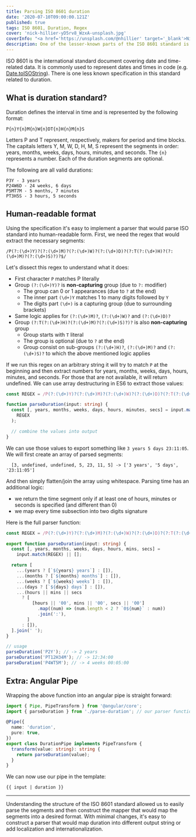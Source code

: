 ```yaml
---
title: Parsing ISO 8601 duration
date: '2020-07-10T09:00:00.121Z'
published: true
tags: ISO 8601, Duration, Regex
cover: 'nick-hillier-yD5rv8_WzxA-unsplash.jpg'
coverInfo: "<a href='https://unsplash.com/@nhillier' target='_blank'>Nick Hillier</a>"
description: One of the lesser-known parts of the ISO 8601 standard is the duration specification. In this post we will learn how to parse it and construct a simple Angular pipe for template automation.
---
```


ISO 8601 is the international standard document covering date and time-related data. It is commonly used
to represent dates and times in code
(e.g. [Date.toISOString](https://developer.mozilla.org/en-US/docs/Web/JavaScript/Reference/Global_Objects/Date/toISOString)). There is one less known specification in this standard related to duration.

## What is duration standard?

Duration defines the interval in time and is represented by the following format:

```
P{n}Y{n}M{n}W{n}DT{n}H{n}M{n}S
```

Letters P and T represent, respectively, makers for period and time blocks. The capitals letters Y, M, W, D, H, M, S represent the segments in order:
years, months, weeks, days, hours, minutes, and seconds. The `{n}` represents a number. Each of the duration
segments are optional.

The following are all valid durations:

```
P3Y - 3 years
P24W6D - 24 weeks, 6 days
P5MT7M - 5 months, 7 minutes
PT3H5S - 3 hours, 5 seconds
```

## Human-readable format

Using the specification it's easy to implement a parser that would parse ISO standard into human-readable form.
First, we need the regex that would extract the necessary segments:

```jsregexp
/P(?:(\d+)Y)?(?:(\d+)M)?(?:(\d+)W)?(?:(\d+)D)?(?:T(?:(\d+)H)?(?:(\d+)M)?(?:(\d+)S)?)?$/
```

Let's dissect this regex to understand what it does:

- First character `P` matches P literally
- Group `(?:(\d+)Y)?` is **non-capturing** group (due to `?:` modifier)
  - The group can 0 or 1 appearances (due to `?` at the end)
  - The inner part `(\d+)Y` matches 1 to many digits followed by `Y`
  - The digits part `(\d+)` is a capturing group (due to surrounding brackets)
- Same logic applies for `(?:(\d+)M)?`, `(?:(\d+)W)?` and `(?:(\d+)D)?`
- Group `(?:T(?:(\d+)H)?(?:(\d+)M)?(?:(\d+)S)?)?` is also **non-capturing** group
  - Group starts with `T` literal
  - The group is optional (due to `?` at the end)
  - Group consist on sub-groups `(?:(\d+)H)?`, `(?:(\d+)M)?` and `(?:(\d+)S)?` to which the above mentioned logic applies

If we run this regex on an arbitrary string it will try to match `P` at the beginning and then extract numbers for
years, months, weeks, days, hours, minutes, and seconds. For those that are not available, it will return undefined.
We can use array destructuring in ES6 to extract those values:

```typescript
const REGEX = /P(?:(\d+)Y)?(?:(\d+)M)?(?:(\d+)W)?(?:(\d+)D)?(?:T(?:(\d+)H)?(?:(\d+)M)?(?:(\d+)S)?)?$/;

function parseDuration(input: string) {
  const [, years, months, weeks, days, hours, minutes, secs] = input.match(
    REGEX
  );

  // combine the values into output
}
```

We can use those values to export something like `3 years 5 days 23:11:05`. We will first
create an array of parsed segments:

```
  [3, undefined, undefined, 5, 23, 11, 5] -> ['3 years', '5 days', '23:11:05']
```

And then simply flatten/join the array using whitespace. Parsing time has an additional logic:

- we return the time segment only if at least one of hours, minutes or seconds is specified (and different than 0)
- we map every time subsection into two digits signature

Here is the full parser function:

```typescript
const REGEX = /P(?:(\d+)Y)?(?:(\d+)M)?(?:(\d+)W)?(?:(\d+)D)?(?:T(?:(\d+)H)?(?:(\d+)M)?(?:(\d+)S)?)?$/;

export function parseDuration(input: string) {
  const [, years, months, weeks, days, hours, mins, secs] =
    input.match(REGEX) || [];

  return [
    ...(years ? [`${years} years`] : []),
    ...(months ? [`${months} months`] : []),
    ...(weeks ? [`${weeks} weeks`] : []),
    ...(days ? [`${days} days`] : []),
    ...(hours || mins || secs
      ? [
          [hours || '00', mins || '00', secs || '00']
            .map((num) => (num.length < 2 ? `0${num}` : num))
            .join(':'),
        ]
      : []),
  ].join(' ');
}

// usage
parseDuration('P2Y'); // -> 2 years
parseDuration('PT12H34M'); // -> 12:34:00
parseDuration('P4WT5M'); // -> 4 weeks 00:05:00
```

## Extra: Angular Pipe

Wrapping the above function into an angular pipe is straight forward:

```typescript
import { Pipe, PipeTransform } from '@angular/core';
import { parseDuration } from './parse-duration'; // our parser function

@Pipe({
  name: 'duration',
  pure: true,
})
export class DurationPipe implements PipeTransform {
  transform(value: string): string {
    return parseDuration(value);
  }
}
```

We can now use our pipe in the template:

```html
{{ input | duration }}
```

---

Understanding the structure of the ISO 8601 standard allowed us to easily parse the segments and then construct the
mapper that would map the segments into a desired format. With minimal changes, it's easy to construct
a parser that would map duration into different output string or add localization and internationalization.
